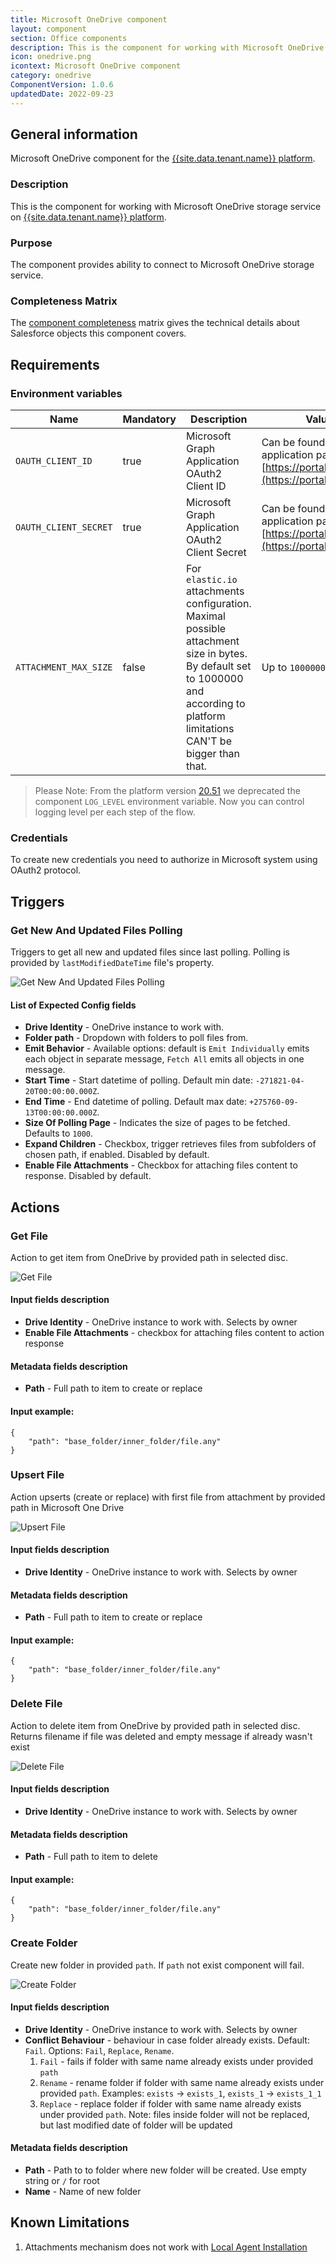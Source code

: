```yaml
---
title: Microsoft OneDrive component
layout: component
section: Office components
description: This is the component for working with Microsoft OneDrive storage service on platform.
icon: onedrive.png
icontext: Microsoft OneDrive component
category: onedrive
ComponentVersion: 1.0.6
updatedDate: 2022-09-23
---
```


## General information

Microsoft OneDrive component for the [{{site.data.tenant.name}} platform](http://www.{{site.data.tenant.name}}).

### Description

This is the component for working with Microsoft OneDrive storage service on [{{site.data.tenant.name}} platform](http://www.{{site.data.tenant.name}}).

### Purpose

The component provides ability to connect to Microsoft OneDrive storage service.

### Completeness Matrix

The [component completeness](completeness-matrix) matrix gives the technical
details about Salesforce objects this component covers.

## Requirements

### Environment variables

| Name|Mandatory|Description|Values|
|----|---------|-----------|------|
| `OAUTH_CLIENT_ID`| true | Microsoft Graph Application OAuth2 Client ID | Can be found in your application page on [https://portal.azure.com](https://portal.azure.com) |
| `OAUTH_CLIENT_SECRET`| true | Microsoft Graph Application OAuth2 Client Secret | Can be found in your application page on [https://portal.azure.com](https://portal.azure.com) |
| `ATTACHMENT_MAX_SIZE`| false | For `elastic.io` attachments configuration. Maximal possible attachment size in bytes. By default set to 1000000 and according to platform limitations CAN'T be bigger than that. | Up to `1000000` bytes|

> Please Note: From the platform version [20.51](/releases/20/51) we deprecated the
> component `LOG_LEVEL` environment variable. Now you can control logging level per each step of the flow.

### Credentials

To create new credentials you need to authorize in Microsoft system using OAuth2 protocol.

## Triggers

### Get New And Updated Files Polling

Triggers to get all new and updated files since last polling. Polling is provided by `lastModifiedDateTime` file's property.

![Get New And Updated Files Polling](img/get-new-and-update.png)

#### List of Expected Config fields

* **Drive Identity** - OneDrive instance to work with.
* **Folder path** - Dropdown with folders to poll files from.
* **Emit Behavior** -  Available options: default is `Emit Individually` emits each object in separate message, `Fetch All` emits all objects in one message.
* **Start Time** - Start datetime of polling. Default min date: `-271821-04-20T00:00:00.000Z`.
* **End Time** - End datetime of polling. Default max date: `+275760-09-13T00:00:00.000Z`.
* **Size Of Polling Page** - Indicates the size of pages to be fetched. Defaults to `1000`.
* **Expand Children** - Checkbox, trigger retrieves files from subfolders of chosen path, if enabled. Disabled by default.
* **Enable File Attachments** - Checkbox for attaching files content to response. Disabled by default.

## Actions

### Get File

Action to get item from OneDrive by provided path in selected disc.

![Get File](img/get-file.png)

#### Input fields description

* **Drive Identity** - OneDrive instance to work with. Selects by owner
* **Enable File Attachments** - checkbox for attaching files content to action response

#### Metadata fields description

* **Path** - Full path to item to create or replace

#### Input example:

```
{
    "path": "base_folder/inner_folder/file.any"
}
```

### Upsert File

Action upserts (create or replace) with first file from attachment by provided path in Microsoft One Drive

![Upsert File](img/upsert-file.png)

#### Input fields description

* **Drive Identity** - OneDrive instance to work with. Selects by owner

#### Metadata fields description

* **Path** - Full path to item to create or replace

#### Input example:

```
{
    "path": "base_folder/inner_folder/file.any"
}
```

### Delete File

Action to delete item from OneDrive by provided path in selected disc.
Returns filename if file was deleted and empty message if already wasn't exist

![Delete File](img/delete-file.png)

#### Input fields description

* **Drive Identity** - OneDrive instance to work with. Selects by owner

#### Metadata fields description

* **Path** - Full path to item to delete

#### Input example:

```
{
    "path": "base_folder/inner_folder/file.any"
}
```

### Create Folder

Create new folder in provided `path`. If `path` not exist component will fail.

![Create Folder](img/create-folder.png)

#### Input fields description

* **Drive Identity** - OneDrive instance to work with. Selects by owner
* **Conflict Behaviour** - behaviour in case folder already exists. Default: `Fail`. Options: `Fail`, `Replace`, `Rename`.
    1. `Fail` - fails if folder with same name already exists under provided `path`
    2. `Rename` - rename folder if folder with same name already exists under provided `path`. Examples: `exists` -> `exists_1`, `exists_1` -> `exists_1_1`
    3. `Replace` - replace folder if folder with same name already exists under provided `path`. Note: files inside folder will not be replaced, but last modified date of folder will be updated

#### Metadata fields description

* **Path** - Path to to folder where new folder will be created. Use empty string or `/` for root
* **Name** - Name of new folder

## Known Limitations

1. Attachments mechanism does not work with [Local Agent Installation](/references/local-agents-requesting#compatible-operating-systems)
